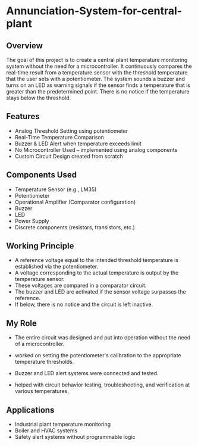 # Annunciation-System-for-central-plant

## Overview

The goal of this project is to create a central plant temperature monitoring system without the need for a microcontroller.  It continuously compares the real-time result from a temperature sensor with the threshold temperature that the user sets with a potentiometer.  The system sounds a buzzer and turns on an LED as warning signals if the sensor finds a temperature that is greater than the predetermined point.  There is no notice if the temperature stays below the threshold.

## Features

- Analog Threshold Setting using potentiometer
- Real-Time Temperature Comparison
- Buzzer & LED Alert when temperature exceeds limit
- No Microcontroller Used – implemented using analog components
- Custom Circuit Design created from scratch

## Components Used

- Temperature Sensor (e.g., LM35)
- Potentiometer
- Operational Amplifier (Comparator configuration)
- Buzzer
- LED
- Power Supply
- Discrete components (resistors, transistors, etc.)

## Working Principle

- A reference voltage equal to the intended threshold temperature is established via the potentiometer.
- A voltage corresponding to the actual temperature is output by the temperature sensor.
- These voltages are compared in a comparator circuit.
- The buzzer and LED are activated if the sensor voltage surpasses the reference.
- If below, there is no notice and the circuit is left inactive.
  
## My Role

- The entire circuit was designed and put into operation without the need of a microcontroller.

- worked on setting the potentiometer's calibration to the appropriate temperature thresholds.

- Buzzer and LED alert systems were connected and tested.

- helped with circuit behavior testing, troubleshooting, and verification at various temperatures.

## Applications

- Industrial plant temperature monitoring
- Boiler and HVAC systems
- Safety alert systems without programmable logic

